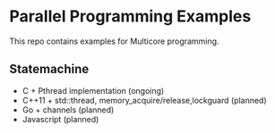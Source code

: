 # Parallel Programming Examples

This repo contains examples for Multicore programming.

## Statemachine
* C + Pthread implementation (ongoing)
* C++11 + std::thread, memory_acquire/release,lockguard (planned)
* Go + channels (planned)
* Javascript (planned)
